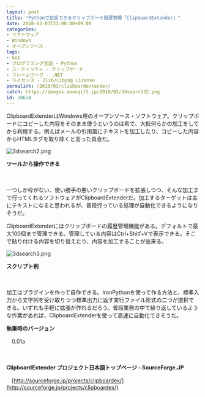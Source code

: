 ```yaml
---
layout: post
title: "Pythonで拡張できるクリップボード履歴管理「ClipboardExtender」"
date: 2010-03-03T21:00:00+09:00
categories:
- ソフトウェア
- Windows
- オープンソース
tags: 
- GUI
- プログラミング言語 - Python
- ユーティリティ - クリップボード
- フレームワーク - .NET
- ライセンス - Zlib/Libpng License
permalink: /2010/03/clipboardextender/
catch: https://images.moongift.jp/2010/02/3dsearch32.png
id: 20614
---
```

ClipboardExtenderはWindows用のオープンソース・ソフトウェア。クリップボードにコピーした内容をそのまま使うというのは希で、大抵何らかの加工をしてから利用する。例えばメールの引用風にテキストを加工したり、コピーした内容からHTMLタグを取り除くと言った具合だ。

  

![3dsearch2.png](https://images.moongift.jp/2010/02/3dsearch23.png)  
  
**ツールから操作できる**

  

　

  

一つしか枠がない、使い勝手の悪いクリップボードを拡張しつつ、そんな加工まで行ってくれるソフトウェアがClipboardExtenderだ。加工するターゲットは主にテキストになると思われるが、普段行っている処理が自動化できるようになりそうだ。

  
<!--more-->

ClipboardExtenderにはクリップボードの履歴管理機能がある。デフォルトで最大100個まで管理できる。管理している内容はCtrl+Shitf+Vで表示できる。そこで貼り付ける内容を切り替えたり、内容を加工することが出来る。

  

![3dsearch3.png](https://images.moongift.jp/2010/02/3dsearch32.png)  
  
**スクリプト例**

  

　

  

加工はプラグインを作って自作できる。IronPythonを使って作る方法と、標準入力から文字列を受け取りつつ標準出力に返す実行ファイル形式の二つが選択できる。いずれも手軽に拡張が作れるだろう。普段業務の中で繰り返しているような作業があれば、ClipboardExtenderを使って高速に自動化できそうだ。

  

**執筆時のバージョン**  
  
　0.01a

  

　

  

**ClipboardExtender プロジェクト日本語トップページ - SourceForge.JP**  
  
　[http://sourceforge.jp/projects/clipboardex/](http://sourceforge.jp/projects/clipboardex/)

  
